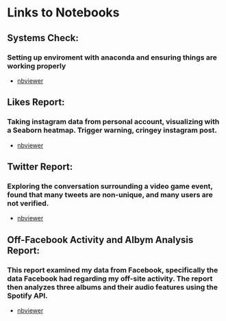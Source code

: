 # Links to Notebooks

## Systems Check:
### Setting up enviroment with anaconda and ensuring things are working properly
- [nbviewer](https://nbviewer.org/github/jasonbconley/EMAT_Data/blob/cb3bb99f8bd16e02648386e2d6551362351d872f/Conley_SystemsCheck.ipynb)

## Likes Report:
### Taking instagram data from personal account, visualizing with a Seaborn heatmap. Trigger warning, cringey instagram post.
- [nbviewer](https://nbviewer.org/github/jasonbconley/EMAT_Data/blob/cc7634968c36f92992a101348d2082edb8947457/Conley_Likes_Report.ipynb)

## Twitter Report:
### Exploring the conversation surrounding a video game event, found that many tweets are non-unique, and many users are not verified.
- [nbviewer](https://nbviewer.org/github/jasonbconley/Jupyter-Notebooks/blob/fc71104beaf7edce3ed266ea2ce457b171625bab/Conley%20Twitter%20Report.ipynb)

## Off-Facebook Activity and Albym Analysis Report:
### This report examined my data from Facebook, specifically the data Facebook had regarding my off-site activity. The report then analyzes three albums and their audio features using the Spotify API.
- [nbviewer](https://nbviewer.org/github/jasonbconley/Jupyter-Notebooks/blob/dd7a0e73a666706fcb05e657866baef2c1c5eabd/Conley%20Off-Facebook%20Activity.ipynb)

